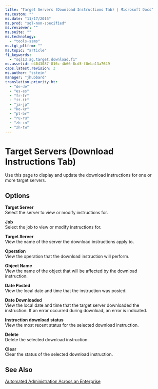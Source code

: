 ```yaml
---
title: "Target Servers (Download Instructions Tab) | Microsoft Docs"
ms.custom: ""
ms.date: "11/17/2016"
ms.prod: "sql-non-specified"
ms.reviewer: ""
ms.suite: ""
ms.technology: 
  - "tools-ssms"
ms.tgt_pltfrm: ""
ms.topic: "article"
f1_keywords: 
  - "sql13.ag.target.download.f1"
ms.assetid: e4043087-816c-4b66-8cd5-f0eba13a7649
caps.latest.revision: 3
ms.author: "sstein"
manager: "jhubbard"
translation.priority.ht: 
  - "de-de"
  - "es-es"
  - "fr-fr"
  - "it-it"
  - "ja-jp"
  - "ko-kr"
  - "pt-br"
  - "ru-ru"
  - "zh-cn"
  - "zh-tw"
---
```

# Target Servers (Download Instructions Tab)
Use this page to display and update the download instructions for one or more target servers.  
  
## Options  
**Target Server**  
Select the server to view or modify instructions for.  
  
**Job**  
Select the job to view or modify instructions for.  
  
**Target Server**  
View the name of the server the download instructions apply to.  
  
**Operation**  
View the operation that the download instruction will perform.  
  
**Object Name**  
View the name of the object that will be affected by the download instruction.  
  
**Date Posted**  
View the local date and time that the instruction was posted.  
  
**Date Downloaded**  
View the local date and time that the target server downloaded the instruction. If an error occurred during download, an error is indicated.  
  
**Instruction download status**  
View the most recent status for the selected download instruction.  
  
**Delete**  
Delete the selected download instruction.  
  
**Clear**  
Clear the status of the selected download instruction.  
  
## See Also  
[Automated Administration Across an Enterprise](../ssms/automated-administration-across-an-enterprise.md)  
  
